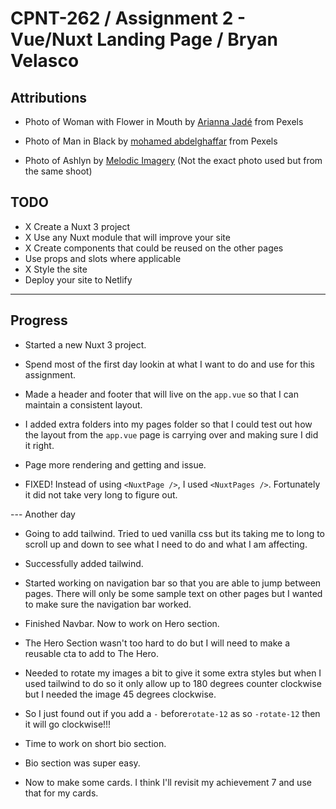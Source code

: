 # CPNT-262 / Assignment 2 - Vue/Nuxt Landing Page / Bryan Velasco

## Attributions

- Photo of Woman with Flower in Mouth by [Arianna Jadé](https://www.pexels.com/photo/woman-in-brown-and-black-leopard-coat-4754648/) from Pexels

- Photo of Man in Black by [mohamed abdelghaffar](https://www.pexels.com/photo/man-in-black-jacket-771742/) from Pexels

- Photo of Ashlyn by [Melodic Imagery](https://www.melodicimagery.com/p726233554/e13addccb) (Not the exact photo used but from the same shoot)

## TODO

- X Create a Nuxt 3 project
- X Use any Nuxt module that will improve your site
- X Create components that could be reused on the other pages
- Use props and slots where applicable
- X Style the site
- Deploy your site to Netlify

---

## Progress

- Started a new Nuxt 3 project.

- Spend most of the first day lookin at what I want to do and use for this assignment.

- Made a header and footer that will live on the `app.vue` so that I can maintain a consistent layout.

- I added extra folders into my pages folder so that I could test out how the layout from the `app.vue` page is carrying over and making sure I did it right.

- Page more rendering and getting and issue.

- FIXED! Instead of using `<NuxtPage />`, I used `<NuxtPages />`. Fortunately it did not take very long to figure out.

--- Another day

- Going to add tailwind. Tried to ued vanilla css but its taking me to long to scroll up and down to see what I need to do and what I am affecting.

- Successfully added tailwind.

- Started working on navigation bar so that you are able to jump between pages. There will only be some sample text on other pages but I wanted to make sure the navigation bar worked.

- Finished Navbar. Now to work on Hero section.

- The Hero Section wasn't too hard to do but I will need to make a reusable cta to add to The Hero.

- Needed to rotate my images a bit to give it some extra styles but when I used tailwind to do so it only allow up to 180 degrees counter clockwise but I needed the image 45 degrees clockwise.

- So I just found out if you add a `-` before`rotate-12` as so `-rotate-12` then it will go clockwise!!!

- Time to work on short bio section.

- Bio section was super easy.

- Now to make some cards. I think I'll revisit my achievement 7 and use that for my cards.
